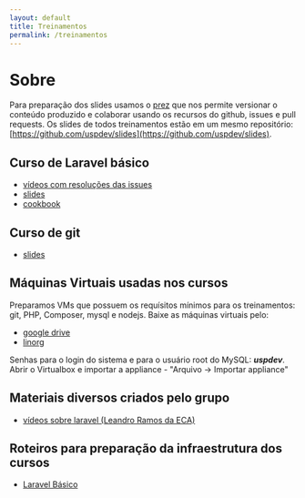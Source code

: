 ```yaml
---
layout: default
title: Treinamentos
permalink: /treinamentos
---
```


# Sobre

Para preparação dos slides usamos o [prez](https://github.com/byteclubfr/prez) que nos permite versionar o conteúdo produzido e colaborar usando os recursos do github, issues e pull requests. Os slides de todos treinamentos estão em um mesmo repositório: [https://github.com/uspdev/slides](https://github.com/uspdev/slides).

## Curso de Laravel básico 

 - [vídeos com resoluções das issues](https://www.youtube.com/playlist?list=PLlJiqaCtsRWDOFg85nvRtOY33Y6-caOZr)
 - [slides](https://uspdev.github.io/slides/laravel_basico/)
 - [cookbook](https://github.com/uspdev/treinamento-laravel-basico)

## Curso de git

- [slides](https://uspdev.github.io/slides/git/)

## Máquinas Virtuais usadas nos cursos

Preparamos VMs que possuem os requísitos mínimos para os treinamentos: git, PHP, Composer, mysql e nodejs.
Baixe as máquinas virtuais pelo:

 - [google drive](https://goo.gl/pgVCZn)
 - [linorg](http://linorg.usp.br/cursos/git_lavarel/)
 
Senhas para o login do sistema e para o usuário root do MySQL: ***uspdev***. Abrir o Virtualbox e importar a appliance - "Arquivo -> Importar appliance"

## Materiais diversos criados pelo grupo

- [vídeos sobre laravel (Leandro Ramos da ECA)](https://www.youtube.com/playlist?list=PLIFOx3X8xDut2X2ydevlVvFKkqFxZ4SX9) 

## Roteiros para preparação da infraestrutura dos cursos

- [Laravel Básico](/roteiros/laravel_basico)


